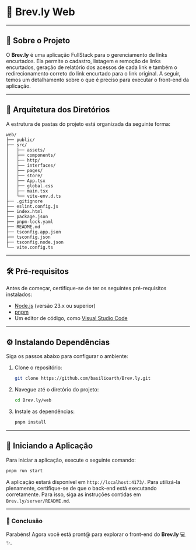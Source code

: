 # 🔗 **Brev.ly Web**

---

## 📘 **Sobre o Projeto**

O **Brev.ly** é uma aplicação FullStack para o gerenciamento de links encurtados. Ela permite o cadastro, listagem e remoção de links encurtados, geração de relatório dos acessos de cada link e também o redirecionamento correto do link encurtado para o link original. A seguir, temos um detalhamento sobre o que é preciso para executar o front-end da aplicação.

---

## 📂 **Arquitetura dos Diretórios**

A estrutura de pastas do projeto está organizada da seguinte forma:

```
web/
├── public/
├── src/
│   ├── assets/
│   ├── components/
│   ├── http/
│   ├── interfaces/
│   ├── pages/
│   ├── store/
│   ├── App.tsx
│   ├── global.css
│   ├── main.tsx
│   └── vite-env.d.ts
├── .gitignore
├── eslint.config.js
├── index.html
├── package.json
├── pnpm-lock.yaml
├── README.md
├── tsconfig.app.json
├── tsconfig.json
├── tsconfig.node.json
└── vite.config.ts
```

---

## 🛠️ **Pré-requisitos**

Antes de começar, certifique-se de ter os seguintes pré-requisitos instalados:

- [Node.js](https://nodejs.org/) (versão 23.x ou superior)
- [pnpm](https://pnpm.io/installation)
- Um editor de código, como [Visual Studio Code](https://code.visualstudio.com/)

---

## ⚙️ **Instalando Dependências**

Siga os passos abaixo para configurar o ambiente:

1. Clone o repositório:
   ```bash
   git clone https://github.com/basilioarth/Brev.ly.git
   ```

2. Navegue até o diretório do projeto:
   ```bash
   cd Brev.ly/web
   ```

3. Instale as dependências:
   ```bash
   pnpm install
   ```
---

## 🚀 **Iniciando a Aplicação**

Para iniciar a aplicação, execute o seguinte comando:

```bash
pnpm run start
```

A aplicação estará disponível em `http://localhost:4173/`. Para utilizá-la plenamente, certifique-se de que o back-end está executando corretamente. Para isso, siga as instruções contidas em `Brev.ly/server/README.md`.

---

### 🎉 Conclusão

Parabéns! Agora você está pront@ para explorar o front-end do **Brev.ly** 💻✨.